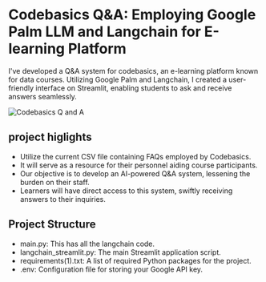 # Codebasics Q&A: Employing Google Palm LLM and Langchain for E-learning Platform
I've developed a Q&A system for codebasics, an e-learning platform known for data courses. Utilizing Google Palm and Langchain, I created a user-friendly interface on Streamlit, enabling students to ask and receive answers seamlessly.

![Codebasics Q and A](https://github.com/Ananthu19-20/LLM-Project/assets/119838659/99fc3fb9-966b-45e9-b6bd-4e06eccac640)
## project higlights
- Utilize the current CSV file containing FAQs employed by Codebasics.
- It will serve as a resource for their personnel aiding course participants.
- Our objective is to develop an AI-powered Q&A system, lessening the burden on their staff.
- Learners will have direct access to this system, swiftly receiving answers to their inquiries.
## Project Structure
- main.py: This has all the langchain code.
- langchain_streamlit.py: The main Streamlit application script.
- requirements(1).txt: A list of required Python packages for the project.
- .env: Configuration file for storing your Google API key.







